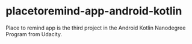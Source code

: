 # placetoremind-app-android-kotlin
 Place to remind app is the third project in the Android Kotlin Nanodegree Program from Udacity.
